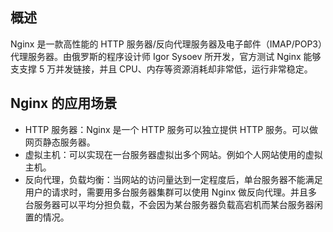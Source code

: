 ## 概述

Nginx 是一款高性能的 HTTP 服务器/反向代理服务器及电子邮件（IMAP/POP3）代理服务器。由俄罗斯的程序设计师 Igor Sysoev 所开发，官方测试 Nginx 能够支支撑 5 万并发链接，并且 CPU、内存等资源消耗却非常低，运行非常稳定。 

## Nginx 的应用场景

- HTTP 服务器：Nginx 是一个 HTTP 服务可以独立提供 HTTP 服务。可以做网页静态服务器。
- 虚拟主机：可以实现在一台服务器虚拟出多个网站。例如个人网站使用的虚拟主机。
- 反向代理，负载均衡：当网站的访问量达到一定程度后，单台服务器不能满足用户的请求时，需要用多台服务器集群可以使用 Nginx 做反向代理。并且多台服务器可以平均分担负载，不会因为某台服务器负载高宕机而某台服务器闲置的情况。

